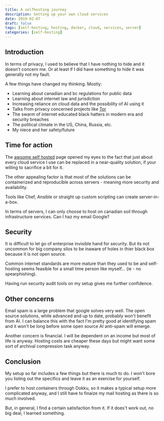 ```yaml
---
title: A selfhosting journey
description: Setting up your own cloud services
date: 2019-02-07
draft: false
tags: [self-hosting, hosting, docker, cloud, services, server]
categories: [self-hosting]
---
```


## Introduction

In terms of privacy, I used to believe that I have nothing to hide and it doesn't concern me. Or at least if I did have something to hide it was generally not my fault.

A few things have changed my thinking.  Mostly:

- Learning about canadian and bc regulations for public data
- Learning about internet law and jurisdiction
- Increasing reliance on cloud data and the possibility of AI using it
- Talks from privacy concerned projects like [Tor](https://torproject.org)
- The swarm of internet educated black hatters in modern era and security breaches
- The political climate in the US, China, Russia, etc.
- My niece and her safety/future

## Time for action

The [awsome self hosted](https://github.com/Kickball/awesome-selfhosted) page opened my eyes to the fact that just about every cloud service I use can be replaced in a near-quality solution, if your willing to sacrifice a bit for it.

The other appealing factor is that most of the solutions can be containerized and reproducible across servers - meaning more security and availability.  

Tools like Chef, Ansible or straight up custom scripting can create server-in-a-box.

In terms of servers, I can only choose to host on canadian soil through infrastructure services. Can I haz my email Google?

## Security

It is difficult to let go of enterprise invisible hand for security.  But its not uncommon for big company silos to be inaware of holes in thier black box because it is not open source.

Common internet standards are more mature than they used to be and self-hosting seems feasible for a small time person like myself... (ie - no spearphishing).

Having run security audit tools on my setup gives me further confidence.  

## Other concerns

Email spam is a large problem that google solves very well.  The open source solutions, while advanced and up to date, probably won't benefit from AI.  I can balance this with the fact I'm pretty good at identifying spam and it won't be long before some open source AI anti-spam will emerge.

Another concern is financial.  I will be dependent on an income but most of life is anyway.  Hosting costs are cheaper these days but might want some sort of archival compression task anyway.

## Conclusion

My setup so far includes a few things but there is much to do.  I won't bore you listing out the specifics and leave it as an exercise for yourself.

I prefer to host containers through Dokku, so it makes a typical setup more complicated anyway, and I still have to finaize my mail hosting as there is so much involved.

But, in general, I find a certain satisfaction from it. If it does't work out, no big deal, I learned something.




